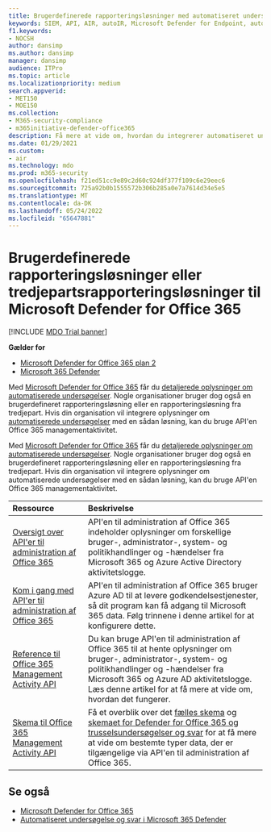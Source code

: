 ```yaml
---
title: Brugerdefinerede rapporteringsløsninger med automatiseret undersøgelse og svar
keywords: SIEM, API, AIR, autoIR, Microsoft Defender for Endpoint, automatiseret undersøgelse, integration, brugerdefineret rapport
f1.keywords:
- NOCSH
author: dansimp
ms.author: dansimp
manager: dansimp
audience: ITPro
ms.topic: article
ms.localizationpriority: medium
search.appverid:
- MET150
- MOE150
ms.collection:
- M365-security-compliance
- m365initiative-defender-office365
description: Få mere at vide om, hvordan du integrerer automatiseret undersøgelse og svar med en brugerdefineret rapporteringsløsning eller en rapporteringsløsning fra tredjepart.
ms.date: 01/29/2021
ms.custom:
- air
ms.technology: mdo
ms.prod: m365-security
ms.openlocfilehash: f21ed51cc9e89c2d60c924df377f109c6e29eec6
ms.sourcegitcommit: 725a92b0b1555572b306b285a0e7a7614d34e5e5
ms.translationtype: MT
ms.contentlocale: da-DK
ms.lasthandoff: 05/24/2022
ms.locfileid: "65647881"
---
```

# <a name="custom-or-third-party-reporting-solutions-for-microsoft-defender-for-office-365"></a>Brugerdefinerede rapporteringsløsninger eller tredjepartsrapporteringsløsninger til Microsoft Defender for Office 365

[!INCLUDE [MDO Trial banner](../includes/mdo-trial-banner.md)]

**Gælder for**
- [Microsoft Defender for Office 365 plan 2](defender-for-office-365.md)
- [Microsoft 365 Defender](../defender/microsoft-365-defender.md)

Med [Microsoft Defender for Office 365](defender-for-office-365.md) får du [detaljerede oplysninger om automatiserede undersøgelser](air-view-investigation-results.md). Nogle organisationer bruger dog også en brugerdefineret rapporteringsløsning eller en rapporteringsløsning fra tredjepart. Hvis din organisation vil integrere oplysninger om [automatiserede undersøgelser](office-365-air.md) med en sådan løsning, kan du bruge API'en Office 365 managementaktivitet.

Med [Microsoft Defender for Office 365](defender-for-office-365.md) får du [detaljerede oplysninger om automatiserede undersøgelser](air-view-investigation-results.md). Nogle organisationer bruger dog også en brugerdefineret rapporteringsløsning eller en rapporteringsløsning fra tredjepart. Hvis din organisation vil integrere oplysninger om automatiserede undersøgelser med en sådan løsning, kan du bruge API'en Office 365 managementaktivitet.

|Ressource|Beskrivelse|
|:---|:---|
|[Oversigt over API'er til administration af Office 365](/office/office-365-management-api/office-365-management-apis-overview)|API'en til administration af Office 365 indeholder oplysninger om forskellige bruger-, administrator-, system- og politikhandlinger og -hændelser fra Microsoft 365 og Azure Active Directory aktivitetslogge.|
|[Kom i gang med API'er til administration af Office 365](/office/office-365-management-api/get-started-with-office-365-management-apis)|API'en til administration af Office 365 bruger Azure AD til at levere godkendelsestjenester, så dit program kan få adgang til Microsoft 365 data. Følg trinnene i denne artikel for at konfigurere dette.|
|[Reference til Office 365 Management Activity API](/office/office-365-management-api/office-365-management-activity-api-reference)|Du kan bruge API'en til administration af Office 365 til at hente oplysninger om bruger-, administrator-, system- og politikhandlinger og -hændelser fra Microsoft 365 og Azure AD aktivitetslogge. Læs denne artikel for at få mere at vide om, hvordan det fungerer.|
|[Skema til Office 365 Management Activity API](/office/office-365-management-api/office-365-management-activity-api-schema)|Få et overblik over det [fælles skema](/office/office-365-management-api/office-365-management-activity-api-schema#common-schema) og [skemaet for Defender for Office 365 og trusselsundersøgelser og svar](/office/office-365-management-api/office-365-management-activity-api-schema#office-365-advanced-threat-protection-and-threat-investigation-and-response-schema) for at få mere at vide om bestemte typer data, der er tilgængelige via API'en til administration af Office 365.|

## <a name="see-also"></a>Se også

- [Microsoft Defender for Office 365](defender-for-office-365.md)
- [Automatiseret undersøgelse og svar i Microsoft 365 Defender](/microsoft-365/security/defender/m365d-autoir)
